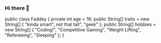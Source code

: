 ### Hi there 👋
public class Faddey
{
  private int age = 18;
  public String[] traits = new String[] { "kinda smart", not that tall", "geek" };
  public String[] hobbies = new String[] { "Coding!", "Competitive Gaming", "Weight Lifting", "Refereeing", "Sleeping" };
}
<!--
**LS10WorstCoder/LS10WorstCoder** is a ✨ _special_ ✨ repository because its `README.md` (this file) appears on your GitHub profile.

Here are some ideas to get you started:

- 🔭 I’m currently working on ...
- 🌱 I’m currently learning ...
- 👯 I’m looking to collaborate on ...
- 🤔 I’m looking for help with ...
- 💬 Ask me about ...
- 📫 How to reach me: ...
- 😄 Pronouns: ...
- ⚡ Fun fact: ...
-->
